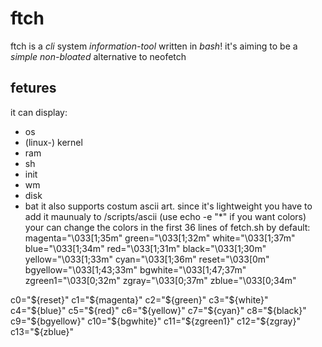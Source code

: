 # ftch
ftch is a *cli* system *information-tool*
written in *bash*!
it's aiming to be a *simple non-bloated* alternative
to neofetch
## fetures 
it can display:
* os
* (linux-) kernel
* ram
* sh
* init
* wm
* disk
* bat
it also supports costum ascii art.
since it's lightweight you have to add it maunualy to /scripts/ascii
(use echo -e "*" if you want colors)
your can change the colors in the first 36 lines of fetch.sh
by default:
magenta="\033[1;35m"
green="\033[1;32m"
white="\033[1;37m"
blue="\033[1;34m"
red="\033[1;31m"
black="\033[1;30m"
yellow="\033[1;33m"
cyan="\033[1;36m"
reset="\033[0m"
bgyellow="\033[1;43;33m"
bgwhite="\033[1;47;37m"
zgreen1="\033[0;32m"
zgray="\033[0;37m"
zblue="\033[0;34m"

c0="${reset}"
c1="${magenta}"
c2="${green}"
c3="${white}"
c4="${blue}"
c5="${red}"
c6="${yellow}"
c7="${cyan}"
c8="${black}"
c9="${bgyellow}"
c10="${bgwhite}"
c11="${zgreen1}"
c12="${zgray}"
c13="${zblue}"
